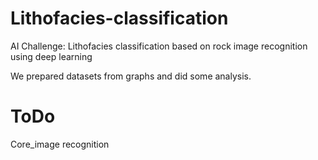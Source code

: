 # Lithofacies-classification
AI Challenge: Lithofacies classification based on rock image recognition using deep learning

We prepared datasets from graphs and did some analysis. 

# ToDo
Core_image recognition
